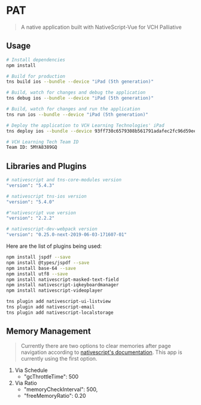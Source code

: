 # PAT

> A native application built with NativeScript-Vue for VCH Palliative

## Usage

``` bash
# Install dependencies
npm install

# Build for production
tns build ios --bundle --device "iPad (5th generation)"

# Build, watch for changes and debug the application
tns debug ios --bundle --device "iPad (5th generation)"

# Build, watch for changes and run the application
tns run ios --bundle --device "iPad (5th generation)"

# Deploy the application to VCH Learning Technologies' iPad
tns deploy ios --bundle --device 93ff730c6579308b561791adafec2fc96d59eec4 --clean --provision 4da594d9-3e86-42f0-9386-d3153111e030

# VCH Learning Tech Team ID
Team ID: 5MYA8389GQ
``` 

## Libraries and Plugins

``` bash
# nativescript and tns-core-modules version
"version": "5.4.3"

# nativescript tns-ios version
"version": "5.4.0"

#"nativescript vue version
"version": "2.2.2"

# nativescript-dev-webpack version
"version": "0.25.0-next-2019-06-03-171607-01"
```

Here are the list of plugins being used: 
``` bash
npm install jspdf --save
npm install @types/jspdf --save
npm install base-64 --save
npm install utf8 --save
npm install nativescript-masked-text-field
npm install nativescript-iqkeyboardmanager
npm install nativescript-videoplayer

tns plugin add nativescript-ui-listview
tns plugin add nativescript-email
tns plugin add nativescript-localstorage
```

## Memory Management
> Currently there are two options to clear memories after page navigation according to [nativescript's documentation](https://docs.nativescript.org/core-concepts/android-runtime/advanced-topics/memory-management). This app is currently using the first option.
1. Via Schedule
	- "gcThrottleTime": 500
2. Via Ratio
	- "memoryCheckInterval": 500,
	- "freeMemoryRatio": 0.20

